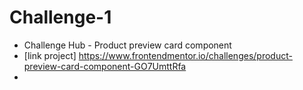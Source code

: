 # Challenge-1
- Challenge Hub - Product preview card component
- [link project] https://www.frontendmentor.io/challenges/product-preview-card-component-GO7UmttRfa
-
